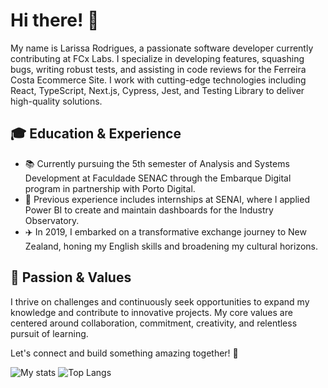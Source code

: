 # Hi there! 👋

My name is Larissa Rodrigues, a passionate software developer currently contributing at FCx Labs. I specialize in developing features, squashing bugs, writing robust tests, and assisting in code reviews for the Ferreira Costa Ecommerce Site. I work with cutting-edge technologies including React, TypeScript, Next.js, Cypress, Jest, and Testing Library to deliver high-quality solutions.

## 🎓 Education & Experience

- 📚 Currently pursuing the 5th semester of Analysis and Systems Development at Faculdade SENAC through the Embarque Digital program in partnership with Porto Digital.
- 💼 Previous experience includes internships at SENAI, where I applied Power BI to create and maintain dashboards for the Industry Observatory.
- ✈️ In 2019, I embarked on a transformative exchange journey to New Zealand, honing my English skills and broadening my cultural horizons.

## 🌱 Passion & Values

I thrive on challenges and continuously seek opportunities to expand my knowledge and contribute to innovative projects. My core values are centered around collaboration, commitment, creativity, and relentless pursuit of learning.

Let's connect and build something amazing together! 🚀

![My stats](https://github-readme-stats.vercel.app/api?username=imlari&show_icons=true&theme=radical)          ![Top Langs](https://github-readme-stats.vercel.app/api/top-langs/?username=imlari&layout=compact)
